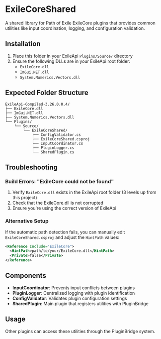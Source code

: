 # ExileCoreShared

A shared library for Path of Exile ExileCore plugins that provides common utilities like input coordination, logging, and configuration validation.

## Installation

1. Place this folder in your ExileApi `Plugins/Source/` directory
2. Ensure the following DLLs are in your ExileApi root folder:
   - `ExileCore.dll`
   - `ImGui.NET.dll`
   - `System.Numerics.Vectors.dll`

## Expected Folder Structure

```
ExileApi-Compiled-3.26.0.0.4/
├── ExileCore.dll
├── ImGui.NET.dll
├── System.Numerics.Vectors.dll
└── Plugins/
    └── Source/
        └── ExileCoreShared/
            ├── ConfigValidator.cs
            ├── ExileCoreShared.csproj
            ├── InputCoordinator.cs
            ├── PluginLogger.cs
            └── SharedPlugin.cs
```

## Troubleshooting

### Build Errors: "ExileCore could not be found"

1. Verify `ExileCore.dll` exists in the ExileApi root folder (3 levels up from this project)
2. Check that the ExileCore.dll is not corrupted
3. Ensure you're using the correct version of ExileApi

### Alternative Setup

If the automatic path detection fails, you can manually edit `ExileCoreShared.csproj` and adjust the `HintPath` values:

```xml
<Reference Include="ExileCore">
  <HintPath>path/to/your/ExileCore.dll</HintPath>
  <Private>false</Private>
</Reference>
```

## Components

- **InputCoordinator**: Prevents input conflicts between plugins
- **PluginLogger**: Centralized logging with plugin identification
- **ConfigValidator**: Validates plugin configuration settings
- **SharedPlugin**: Main plugin that registers utilities with PluginBridge

## Usage

Other plugins can access these utilities through the PluginBridge system. 